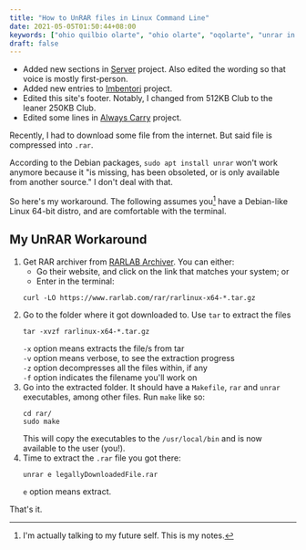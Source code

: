 ```yaml
---
title: "How to UnRAR files in Linux Command Line"
date: 2021-05-05T01:50:44+08:00
keywords: ["ohio quilbio olarte", "ohio olarte", "oqolarte", "unrar in linux", "how to unrar in linux", "unrar in linux debian", "debian unrar"]
draft: false
---
```

- Added new sections in [Server](/server) project.
Also edited the wording so that voice is mostly first-person.
- Added new entries to [Imbentori](/imbentori) project.
- Edited this site's footer.
Notably, I changed from 512KB Club to the leaner 250KB Club.
- Edited some lines in [Always Carry](/alwayscarry) project.

Recently, I had to download some file from the internet.
But said file is compressed into `.rar`.

According to the Debian packages, `sudo apt install unrar` won't work anymore because it "is missing, has been obsoleted, or is only available from another source."
I don't deal with that.

So here's my workaround.
The following assumes you[^you] have a Debian-like Linux 64-bit distro,
and are comfortable with the terminal.

[^you]: I'm actually talking to my future self.
This is my notes.

## My UnRAR Workaround

1. Get RAR archiver from [RARLAB Archiver](https://www.rarlab.com/download.htm).
You can either:
   - Go their website, and click on the link that matches your system; or
   - Enter in the terminal:
   ```shell
   curl -LO https://www.rarlab.com/rar/rarlinux-x64-*.tar.gz
   ```
2. Go to the folder where it got downloaded to.
Use `tar` to extract the files
   ```shell
   tar -xvzf rarlinux-x64-*.tar.gz
   ```
   `-x` option means extracts the file/s from tar  
   `-v` option means verbose, to see the extraction progress  
   `-z` option decompresses all the files within, if any  
   `-f` option indicates the filename you'll work on
3. Go into the extracted folder.
It should have a `Makefile`, `rar` and `unrar` executables, among other files.
Run `make` like so:
   ```shell
   cd rar/
   sudo make
   ```
   This will copy the executables to the `/usr/local/bin` and is now available to the user (you!).
4. Time to extract the `.rar` file you got there:
   ```shell
   unrar e legallyDownloadedFile.rar
   ```
   `e` option means extract.

That's it.
